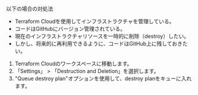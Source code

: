 
以下の場合の対処法
 - Terraform Cloudを使用してインフラストラクチャを管理している。
 - コードはGitHubにバージョン管理されている。
 - 現在のインフラストラクチャリソースを一時的に削除（destroy）したい。
 - しかし、将来的に再利用できるように、コードはGitHub上に残しておきたい。

1. Terraform Cloudのワークスペースに移動します。
2. 「Settings」 > 「Destruction and Deletion」を選択します。
3. "Queue destroy plan"オプションを使用して、destroy planをキューに入れます。

